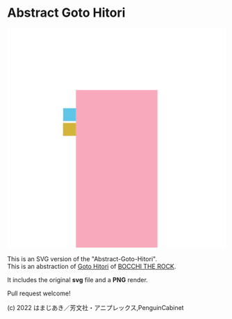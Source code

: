 # Abstract Goto Hitori

![Abstract-Goto-Hitori](/Abstract-Goto-Hitori.png)     

This is an SVG version of the "Abstract-Goto-Hitori".     
This is an abstraction of [Goto Hitori](https://bocchi.rocks/character/hitori.html) of [BOCCHI THE ROCK](https://bocchi.rocks).    

It includes the original **svg** file and a **PNG** render.     

Pull request welcome!    

(c) 2022 はまじあき／芳文社・アニプレックス,PenguinCabinet
